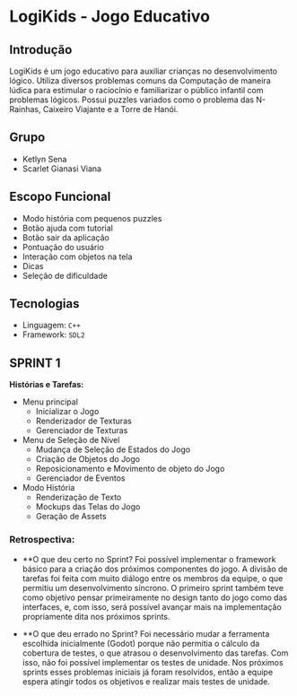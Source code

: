 # LogiKids - Jogo Educativo

## Introdução
LogiKids é um jogo educativo para auxiliar crianças no desenvolvimento lógico. Utiliza diversos problemas comuns da Computação de maneira lúdica para estimular o raciocínio e familiarizar o público infantil com problemas lógicos. Possui puzzles variados como o problema das N-Rainhas, Caixeiro Viajante e a Torre de Hanói.

## Grupo
- Ketlyn Sena
- Scarlet Gianasi Viana

## Escopo Funcional
- Modo história com pequenos puzzles
- Botão ajuda com tutorial
- Botão sair da aplicação
-	Pontuação do usuário
-	Interação com objetos na tela
-	Dicas
-	Seleção de dificuldade

## Tecnologias
- Linguagem: `C++`
- Framework: `SDL2`

## SPRINT 1

**Histórias e Tarefas:**
- Menu principal
  - Inicializar o Jogo
  - Renderizador de Texturas
  - Gerenciador de Texturas
- Menu de Seleção de Nível
  - Mudança de Seleção de Estados do Jogo
  - Criação de Objetos do Jogo
  - Reposicionamento e Movimento de objeto do Jogo
  - Gerenciador de Eventos
- Modo História
  - Renderização de Texto
  - Mockups das Telas do Jogo
  - Geração de Assets

### Retrospectiva:
- **O que deu certo no Sprint?
  Foi possível implementar o framework básico para a criação dos próximos componentes do jogo. A divisão de tarefas foi feita com muito diálogo entre os membros da equipe, o que permitiu um desenvolvimento síncrono. O primeiro sprint também teve como objetivo pensar primeiramente no design tanto do jogo como das interfaces, e, com isso, será possível avançar mais na implementação propriamente dita nos próximos sprints.
  
- **O que deu errado no Sprint?
 Foi necessário mudar a ferramenta escolhida inicialmente (Godot) porque não permitia o cálculo da cobertura de testes, o que atrasou o desenvolvimento das tarefas. Com isso, não foi possível implementar os testes de unidade.
 Nos próximos sprints esses problemas iniciais já foram resolvidos, então a equipe espera atingir todos os objetivos e realizar mais testes de unidade.
